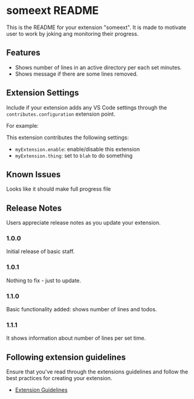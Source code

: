 # someext README

This is the README for your extension "someext".
It is made to motivate user to work by joking ang monitoring their progress.

## Features

- Shows number of lines in an active directory per each set minutes.
- Shows message if there are some lines removed.

## Extension Settings

Include if your extension adds any VS Code settings through the `contributes.configuration` extension point.

For example:

This extension contributes the following settings:

* `myExtension.enable`: enable/disable this extension
* `myExtension.thing`: set to `blah` to do something

## Known Issues

Looks like it should make full progress file

## Release Notes

Users appreciate release notes as you update your extension.

### 1.0.0

Initial release of basic staff.

### 1.0.1

Nothing to fix - just to update.

### 1.1.0

Basic functionality added: shows number of lines and todos.

### 1.1.1

It shows information about number of lines per set time.

## Following extension guidelines

Ensure that you've read through the extensions guidelines and follow the best practices for creating your extension.

* [Extension Guidelines](https://code.visualstudio.com/api/references/extension-guidelines)
